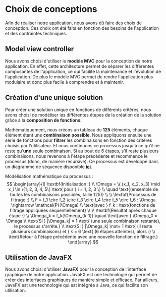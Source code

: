 # Choix de conceptions

Afin de réaliser notre application, nous avons dû faire des choix de conception. Ces choix ont été faits en fonction des besoins de l'application et des contraintes techniques.

## Model view controller

Nous avons choisi d'utiliser le **modèle MVC** pour la conception de notre application. 
En effet, cette architecture permet de séparer les différentes composantes de l'application, ce qui facilite la maintenance et l'évolution de l'application. 
De plus le modèle MVC permet de rendre l'application plus modulaire et donc plus facile à comprendre et à maintenir. 

## Création d'une unique solution

Pour créer une solution unique en fonctions de différents critères, nous avons choisi de modéliser les différentes étapes de la création de la solution grâce à la **composition de fonctions**. 

Mathématiquement, nous créons un tableau de **125** éléments, chaque élément étant une **combinaison possible**. Nous appliquons ensuite une série de fonctions pour **filtrer** les combinaisons en fonction des critères choisis par l'utilisateur. Et nous continuons ce processus jusqu'à ce qu'il ne reste qu'**une** seule combinaison. Si au bout de 6 étapes, s'il reste plusieurs combinaisons, nous revenons à l'étape précédente et recommence le processus (donc, de manière récursive). Ce processus est développé dans un diagramme de séquence disponible **[ici](Initialisation-de-la-partie.md)**.

Modélisation mathématique du processus :
$$
\begin{array}{l}
\textbf{Initialisation :} \\
\Omega = \{ (x_1, x_2, x_3) \mid x_i \in \{1, 2, 3, 4, 5\} \text{ pour } i = 1, 2, 3 \} \\
\quad \text{(ensemble de toutes les combinaisons possibles, taille 125)} \\
\\
\textbf{Processus de filtrage :} \\
F = f_1 \circ f_2 \circ f_3 \circ f_4 \circ f_5 \circ f_6 : \Omega \rightarrow \mathcal{P}(\Omega) \\
\text{avec } f_k : \text{fonctions de filtrage appliquées séquentiellement} \\
\\
\textbf{Résultat après chaque étape :} \\
\Omega_k = f_k(\Omega_{k-1}) \quad \text{avec } \Omega_0 = \Omega \\
\text{Si } |\Omega_k| = 1 \text{ (une seule combinaison restante), le processus s'arrête.} \\
\text{Si } |\Omega_k| \not= 1 \text{ (il reste plusieurs combinaisons) et } k = 6 \text{ (6 étapes atteintes), alors :} \\
\text{Retour à l'étape précédente avec une nouvelle fonction de filtrage.}
\end{array}
$$

## Utilisation de JavaFX

Nous avons choisi d'utiliser **JavaFX** pour la conception de l'interface graphique de notre application.
JavaFX est une technologie qui permet de créer des interfaces graphiques de manière simple et efficace.
Par ailleurs, JavaFX est une technologie qui est intégrée à Java, ce qui facilite son utilisation.
